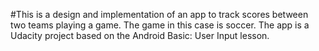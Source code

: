 #This is a design and implementation of an app to track scores between two teams playing a game. 
The game in this case is soccer. The app is a Udacity project based on 
the Android Basic: User Input lesson. 